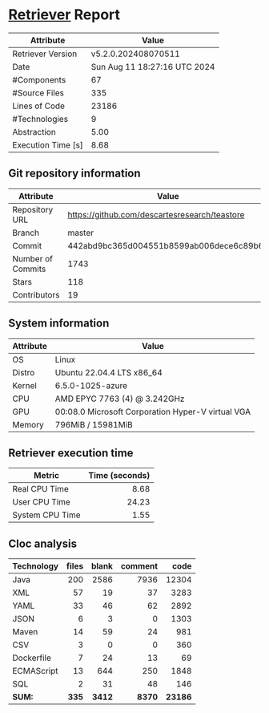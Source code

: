 # [Retriever](https://github.com/PalladioSimulator/Palladio-ReverseEngineering-Retriever) Report
| Attribute          | Value |
| ------------------ | ----- |
| Retriever Version  | v5.2.0.202408070511 |
| Date               | Sun Aug 11 18:27:16 UTC 2024 |
| #Components        | 67 |
| #Source Files      | 335 |
| Lines of Code      | 23186 |
| #Technologies      | 9 |
| Abstraction        | 5.00 |
| Execution Time [s] | 8.68 |

## Git repository information
|      Attribute    | Value |
| ----------------- | ----- |
| Repository URL    | https://github.com/descartesresearch/teastore |
| Branch            | master |
| Commit            | 442abd9bc365d004551b8599ab006dece6c89b6d |
| Number of Commits | 1743 |
| Stars             | 118 |
| Contributors      | 19 |


## System information
| Attribute | Value |
| --------- | ----- |
| OS | Linux  |
| Distro | Ubuntu 22.04.4 LTS x86_64  |
| Kernel | 6.5.0-1025-azure  |
| CPU | AMD EPYC 7763 (4) @ 3.242GHz  |
| GPU | 00:08.0 Microsoft Corporation Hyper-V virtual VGA  |
| Memory | 796MiB / 15981MiB  |

## Retriever execution time
| Metric | Time (seconds) |
| --- | ---: |
| Real CPU Time | 8.68 |
| User CPU Time | 24.23 |
| System CPU Time | 1.55 |
<!--
Explainations:
- __Real CPU Time__: actual time the command has run (can be less than total time spent in user and system mode for multi-threaded processes)
- __User CPU Time__: time the command has spent running in user mode
- __System CPU Time__: time the command has spent running in system or kernel mode
-->

## Cloc analysis

<!-- github.com/AlDanial/cloc v 1.90  T=1.34 s (300.8 files/s, 33586.8 lines/s) -->

|Technology|files|blank|comment|code|
|:-------|-------:|-------:|-------:|-------:|
|Java|200|2586|7936|12304|
|XML|57|19|37|3283|
|YAML|33|46|62|2892|
|JSON|6|3|0|1303|
|Maven|14|59|24|981|
|CSV|3|0|0|360|
|Dockerfile|7|24|13|69|
|ECMAScript|13|644|250|1848|
|SQL|2|31|48|146|
|**SUM:**|**335**|**3412**|**8370**|**23186**|
